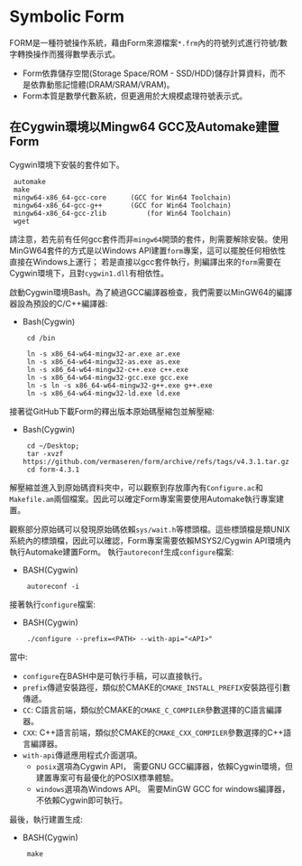 # Symbolic Form

FORM是一種符號操作系統，藉由Form來源檔案`*.frm`內的符號列式進行符號/數字轉換操作而獲得數學表示式。
 - Form依靠儲存空間(Storage Space/ROM - SSD/HDD)儲存計算資料，而不是依靠動態記憶體(DRAM/SRAM/VRAM)。
 - Form本質是數學代數系統，但更適用於大規模處理符號表示式。

## 在Cygwin環境以Mingw64 GCC及Automake建置Form

Cygwin環境下安裝的套件如下。 
   ```
    automake
    make
    mingw64-x86_64-gcc-core      (GCC for Win64 Toolchain)
    mingw64-x86_64-gcc-g++       (GCC for Win64 Toolchain)
    mingw64-x86_64-gcc-zlib          (for Win64 Toolchain)
    wget
   ```
請注意，若先前有任何gcc套件而非`mingw64`開頭的套件，則需要解除安裝。使用MinGW64套件的方式是以Windows API建置`form`專案，這可以擺脫任何相依性直接在Windows上運行； 若是直接以gcc套件執行，則編譯出來的`form`需要在Cygwin環境下，且對`cygwin1.dll`有相依性。


啟動Cygwin環境Bash。為了繞過GCC編譯器檢查，我們需要以MinGW64的編譯器設為預設的C/C++編譯器:
 - Bash(Cygwin) 
   ```
    cd /bin

    ln -s x86_64-w64-mingw32-ar.exe ar.exe
    ln -s x86_64-w64-mingw32-as.exe as.exe
    ln -s x86_64-w64-mingw32-c++.exe c++.exe
    ln -s x86_64-w64-mingw32-gcc.exe gcc.exe
    ln -s ln -s x86_64-w64-mingw32-g++.exe g++.exe
    ln -s x86_64-w64-mingw32-ld.exe ld.exe
   ```

接著從GitHub下載Form的釋出版本原始碼壓縮包並解壓縮:

 - Bash(Cygwin)
   ```
    cd ~/Desktop; 
    tar -xvzf https://github.com/vermaseren/form/archive/refs/tags/v4.3.1.tar.gz
    cd form-4.3.1
   ```


解壓縮並進入到原始碼資料夾中，可以觀察到存放庫內有`Configure.ac`和`Makefile.am`兩個檔案。因此可以確定Form專案需要使用Automake執行專案建置。

觀察部分原始碼可以發現原始碼依賴`sys/wait.h`等標頭檔。這些標頭檔是類UNIX系統內的標頭檔，因此可以確認，Form專案需要依賴MSYS2/Cygwin API環境內執行Automake建置Form。 執行`autoreconf`生成`configure`檔案:
 - BASH(Cygwin)
   ```
    autoreconf -i
   ``` 

接著執行`configure`檔案:
 - BASH(Cygwin)
   ```
    ./configure --prefix=<PATH> --with-api="<API>"
   ```
當中:
 - `configure`在BASH中是可執行手稿，可以直接執行。
 - `prefix`傳遞安裝路徑，類似於CMAKE的`CMAKE_INSTALL_PREFIX`安裝路徑引數傳遞。
 - `CC`: C語言前端，類似於CMAKE的`CMAKE_C_COMPILER`參數選擇的C語言編譯器。
 - `CXX`: C++語言前端，類似於CMAKE的`CMAKE_CXX_COMPILER`參數選擇的C++語言編譯器。
 - `with-api`傳遞應用程式介面選項。
     - `posix`選項為Cygwin API， 需要GNU GCC編譯器，依賴Cygwin環境，但建置專案可有最優化的POSIX標準體驗。
     - `windows`選項為Windows API。 需要MinGW GCC for windows編譯器， 不依賴Cygwin即可執行。

最後，執行建置生成:
 - BASH(Cygwin)
   ```
    make 
   ```
